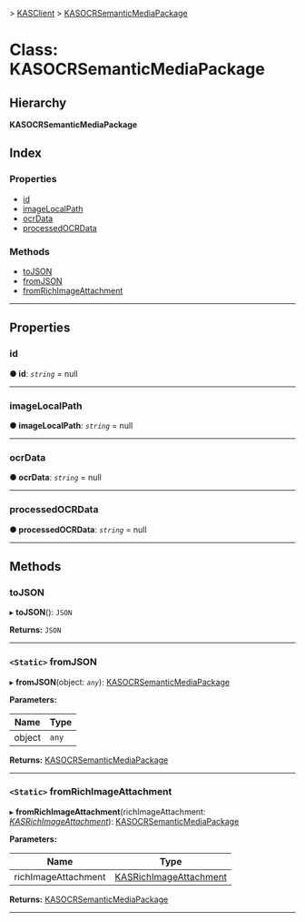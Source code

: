 [](../README.md) > [KASClient](../modules/kasclient.md) > [KASOCRSemanticMediaPackage](../classes/kasclient.kasocrsemanticmediapackage.md)

# Class: KASOCRSemanticMediaPackage

## Hierarchy

**KASOCRSemanticMediaPackage**

## Index

### Properties

* [id](kasclient.kasocrsemanticmediapackage.md#id)
* [imageLocalPath](kasclient.kasocrsemanticmediapackage.md#imagelocalpath)
* [ocrData](kasclient.kasocrsemanticmediapackage.md#ocrdata)
* [processedOCRData](kasclient.kasocrsemanticmediapackage.md#processedocrdata)
### Methods

* [toJSON](kasclient.kasocrsemanticmediapackage.md#tojson)
* [fromJSON](kasclient.kasocrsemanticmediapackage.md#fromjson)
* [fromRichImageAttachment](kasclient.kasocrsemanticmediapackage.md#fromrichimageattachment)

---

## Properties

<a id="id"></a>

###  id

**● id**: *`string`* =  null

___
<a id="imagelocalpath"></a>

###  imageLocalPath

**● imageLocalPath**: *`string`* =  null

___
<a id="ocrdata"></a>

###  ocrData

**● ocrData**: *`string`* =  null

___
<a id="processedocrdata"></a>

###  processedOCRData

**● processedOCRData**: *`string`* =  null

___

## Methods

<a id="tojson"></a>

###  toJSON

▸ **toJSON**(): `JSON`

**Returns:** `JSON`

___
<a id="fromjson"></a>

### `<Static>` fromJSON

▸ **fromJSON**(object: *`any`*): [KASOCRSemanticMediaPackage](kasclient.kasocrsemanticmediapackage.md)

**Parameters:**

| Name | Type |
| ------ | ------ |
| object | `any` |

**Returns:** [KASOCRSemanticMediaPackage](kasclient.kasocrsemanticmediapackage.md)

___
<a id="fromrichimageattachment"></a>

### `<Static>` fromRichImageAttachment

▸ **fromRichImageAttachment**(richImageAttachment: *[KASRichImageAttachment](kasclient.kasrichimageattachment.md)*): [KASOCRSemanticMediaPackage](kasclient.kasocrsemanticmediapackage.md)

**Parameters:**

| Name | Type |
| ------ | ------ |
| richImageAttachment | [KASRichImageAttachment](kasclient.kasrichimageattachment.md) |

**Returns:** [KASOCRSemanticMediaPackage](kasclient.kasocrsemanticmediapackage.md)

___

